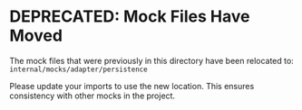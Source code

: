 # DEPRECATED: Mock Files Have Moved

The mock files that were previously in this directory have been relocated to:
`internal/mocks/adapter/persistence`

Please update your imports to use the new location.
This ensures consistency with other mocks in the project.
